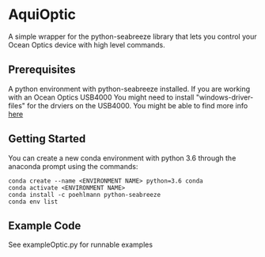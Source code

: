 # AquiOptic
A simple wrapper for the python-seabreeze library that lets you control your Ocean Optics device with high level commands. 

## Prerequisites
A python environment with python-seabreeze installed. 
If you are working with an Ocean Optics USB4000 You might need to install "windows-driver-files" for the drviers on the USB4000. 
You might be able to find more info [here](https://github.com/tbensky/labview_usb4000)

## Getting Started
You can create a new conda environment with python 3.6 through the anaconda prompt using the commands: 
```
conda create --name <ENVIRONMENT NAME> python=3.6 conda
conda activate <ENVIRONMENT NAME>
conda install -c poehlmann python-seabreeze 
conda env list
```

## Example Code
See exampleOptic.py for runnable examples